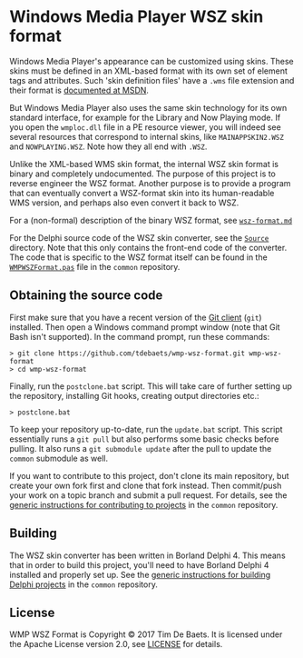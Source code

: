 Windows Media Player WSZ skin format
====================================

Windows Media Player's appearance can be customized using skins. These skins must be defined in an XML-based format with its own set of element tags and attributes. Such 'skin definition files' have a `.wms` file extension and their format is [documented at MSDN](https://msdn.microsoft.com/en-us/library/windows/desktop/dd564354(v=vs.85).aspx).

But Windows Media Player also uses the same skin technology for its own standard interface, for example for the Library and Now Playing mode. If you open the `wmploc.dll` file in a PE resource viewer, you will indeed see several resources that correspond to internal skins, like `MAINAPPSKIN2.WSZ` and `NOWPLAYING.WSZ`. Note how they all end with `.WSZ`.

Unlike the XML-based WMS skin format, the internal WSZ skin format is binary and completely undocumented. The purpose of this project is to reverse engineer the WSZ format. Another purpose is to provide a program that can eventually convert a WSZ-format skin into its human-readable WMS version, and perhaps also even convert it back to WSZ.

For a (non-formal) description of the binary WSZ format, see [`wsz-format.md`](wsz-format.md)

For the Delphi source code of the WSZ skin converter, see the [`Source`](Source) directory. Note that this only contains the front-end code of the converter. The code that is specific to the WSZ format itself can be found in the [`WMPWSZFormat.pas`](https://github.com/tdebaets/common/blob/master/Delphi/LibUser/WMPWSZFormat.pas) file in the `common` repository.

Obtaining the source code
-------------------------

First make sure that you have a recent version of the [Git client](https://git-scm.com/) (`git`) installed. Then open a Windows command prompt window (note that Git Bash isn't supported). In the command prompt, run these commands:
```
> git clone https://github.com/tdebaets/wmp-wsz-format.git wmp-wsz-format
> cd wmp-wsz-format
```

Finally, run the `postclone.bat` script. This will take care of further setting up the repository, installing Git hooks, creating output directories etc.:
```
> postclone.bat
```

To keep your repository up-to-date, run the `update.bat` script. This script essentially runs a `git pull` but also performs some basic checks before pulling. It also runs a `git submodule update` after the pull to update the `common` submodule as well.

If you want to contribute to this project, don't clone its main repository, but create your own fork first and clone that fork instead. Then commit/push your work on a topic branch and submit a pull request. For details, see the [generic instructions for contributing to projects](https://github.com/tdebaets/common/blob/master/CONTRIBUTING.md) in the `common` repository.

Building
--------

The WSZ skin converter has been written in Borland Delphi 4. This means that in order to build this project, you'll need to have Borland Delphi 4 installed and properly set up. See the [generic instructions for building Delphi projects](https://github.com/tdebaets/common/blob/master/Delphi/Building.md) in the `common` repository.

License
-------

WMP WSZ Format is Copyright © 2017 Tim De Baets. It is licensed under the Apache License version 2.0, see [LICENSE](LICENSE) for details.
